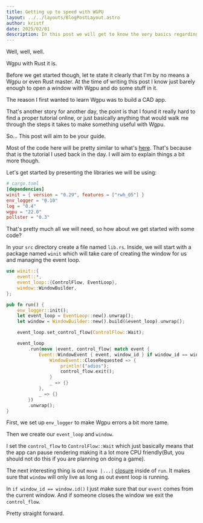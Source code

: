 ```yaml
---
title: Getting up to speed with WGPU
layout: ../../layouts/BlogPostLayout.astro
author: kristf
date: 2025/02/01
description: In this post we will get to know the very basics regarding wgpu with Rust. We will mainly focus on the base setup and opening a window.
---
```


Well, well, well.

Wgpu with Rust it is.

Before we get started though, let te state it clearly that I'm by no means a Wgpu or even Rust master. At the time of writing this post I know just barely enough to open a window with Wgpu and do some stuff in it.

The reason I first wanted to learn Wgpu was to build a CAD app.

That's another story for another day, the point is that I found it really hard to find a proper tutorial online, or just basically anything that would walk me through the steps it takes to make something useful with Wgpu.

So... This post will aim to be your guide.

Most of the code here will be pretty similar to what's [here](https://sotrh.github.io/learn-wgpu/beginner/tutorial1-window/#boring-i-know). That's because that is the tutorial I used back in the day. I will aim to explain things a bit more though.

Let's get started by presenting the libraries we will be using:

```toml
# cargo.toml
[dependencies]
winit = { version = "0.29", features = ["rwh_05"] }
env_logger = "0.10"
log = "0.4"
wgpu = "22.0"
pollster = "0.3"
```

That's pretty much all we will need, so how about we get started with some code?

In your `src` directory create a file named `lib.rs`. Inside, we will start with a package named `winit` which will take care of creating the window for us and managing the event loop.

```rust
use winit::{
    event::*,
    event_loop::{ControlFlow, EventLoop},
    window::WindowBuilder,
};

pub fn run() {
    env_logger::init();
    let event_loop = EventLoop::new().unwrap();
    let window = WindowBuilder::new().build(&event_loop).unwrap();

    event_loop.set_control_flow(ControlFlow::Wait);

    event_loop
        .run(move |event, control_flow| match event {
            Event::WindowEvent { event, window_id } if window_id == window.id() => match event {
                WindowEvent::CloseRequested => {
                    println!("adios");
                    control_flow.exit();
                }
                _ => {}
            },
            _ => {}
        })
        .unwrap();
}
```

First, we set up `env_logger` to make Wgpu errors a bit more tame.

Then we create our `event_loop` and `window`.

I set the `control_flow` to `ControlFlow::Wait` which just basically means that the app can pause rendering making it a lot more CPU friendly(But, you should not do this if you are planning on doing a game).

The next interesting thing is out `move |...|` [closure](https://doc.rust-lang.org/rust-by-example/fn/closures.html) inside of `run`. It makes sure that `window` will only live as long as out event loop is running.

In `if window_id == window.id()` I just make sure that our `event` comes from the current window. And if someone closes the window we exit the `control_flow`.

Pretty straight forward.
